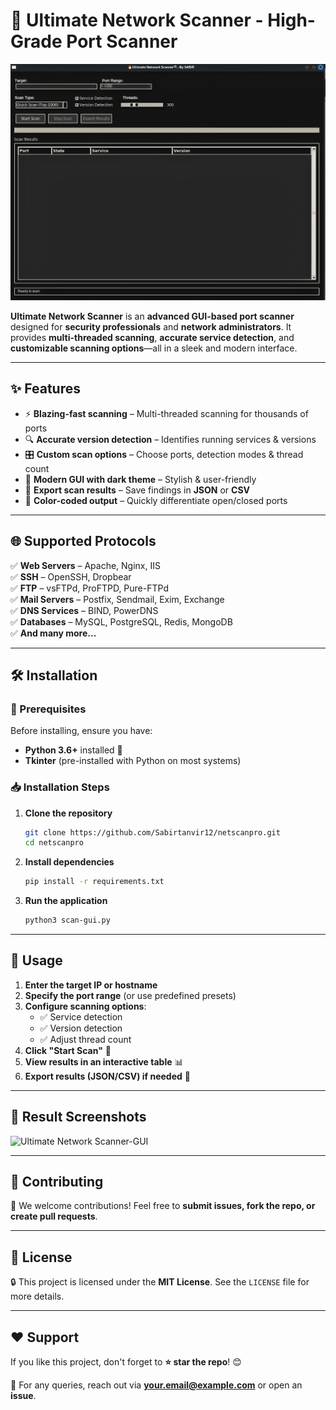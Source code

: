 # 🚀 Ultimate Network Scanner - High-Grade Port Scanner

![Ultimate Network Scanner-GUI](screenshot.png)  


**Ultimate Network Scanner** is an **advanced GUI-based port scanner** designed for **security professionals** and **network administrators**. It provides **multi-threaded scanning**, **accurate service detection**, and **customizable scanning options**—all in a sleek and modern interface.

---

## ✨ Features

- ⚡ **Blazing-fast scanning** – Multi-threaded scanning for thousands of ports  
- 🔍 **Accurate version detection** – Identifies running services & versions  
- 🎛️ **Custom scan options** – Choose ports, detection modes & thread count  
- 🌙 **Modern GUI with dark theme** – Stylish & user-friendly  
- 📄 **Export scan results** – Save findings in **JSON** or **CSV**  
- 🎨 **Color-coded output** – Quickly differentiate open/closed ports  

---

## 🌐 Supported Protocols

✅ **Web Servers** – Apache, Nginx, IIS  
✅ **SSH** – OpenSSH, Dropbear  
✅ **FTP** – vsFTPd, ProFTPD, Pure-FTPd  
✅ **Mail Servers** – Postfix, Sendmail, Exim, Exchange  
✅ **DNS Services** – BIND, PowerDNS  
✅ **Databases** – MySQL, PostgreSQL, Redis, MongoDB  
✅ **And many more...**  

---

## 🛠 Installation

### 📌 Prerequisites  
Before installing, ensure you have:
- **Python 3.6+** installed 🐍  
- **Tkinter** (pre-installed with Python on most systems)  

### 📥 Installation Steps

1. **Clone the repository**  
   ```bash
   git clone https://github.com/Sabirtanvir12/netscanpro.git
   cd netscanpro
   ```  

2. **Install dependencies**  
   ```bash
   pip install -r requirements.txt
   ```  

3. **Run the application**  
   ```bash
   python3 scan-gui.py
   ```  

---

## 🚀 Usage

1. **Enter the target IP or hostname**  
2. **Specify the port range** (or use predefined presets)  
3. **Configure scanning options**:  
   - ✅ Service detection  
   - ✅ Version detection  
   - ✅ Adjust thread count  
4. **Click "Start Scan"** 🏁  
5. **View results in an interactive table** 📊  
6. **Export results (JSON/CSV) if needed** 💾  

---

## 📸 Result Screenshots

![Ultimate Network Scanner-GUI](screenshot1.png)

---

## 🤝 Contributing

🚀 We welcome contributions! Feel free to **submit issues, fork the repo, or create pull requests**.  
  

---

## 📜 License

🔒 This project is licensed under the **MIT License**. See the `LICENSE` file for more details.  

---

## ❤️ Support

If you like this project, don't forget to **⭐ star the repo**! 😊  

📧 For any queries, reach out via **[your.email@example.com](mailto:your.email@example.com)** or open an **issue**.  
